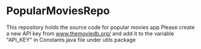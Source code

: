 # PopularMoviesRepo
This repository holds the source code for popular movies app
Please create a new API key from www.themoviedb.org/ and add it to the variable "API_KEY" in Constants.java file under utils package
